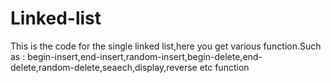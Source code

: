 # Linked-list
This is the code for the single linked list,here you get various function.Such as : begin-insert,end-insert,random-insert,begin-delete,end-delete,random-delete,seaech,display,reverse etc function
